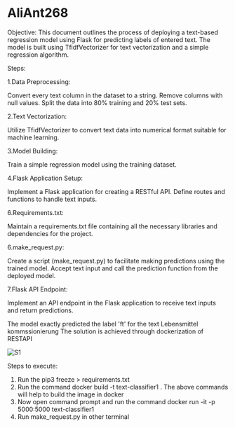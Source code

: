 # AliAnt268

Objective:
This document outlines the process of deploying a text-based regression model using Flask for predicting labels of entered text. The model is built using TfidfVectorizer for text vectorization and a simple regression algorithm.

Steps:

1.Data Preprocessing:

Convert every text column in the dataset to a string.
Remove columns with null values.
Split the data into 80% training and 20% test sets.

2.Text Vectorization:

Utilize TfidfVectorizer to convert text data into numerical format suitable for machine learning.

3.Model Building:

Train a simple regression model using the training dataset.

4.Flask Application Setup:

Implement a Flask application for creating a RESTful API.
Define routes and functions to handle text inputs.

6.Requirements.txt:

Maintain a requirements.txt file containing all the necessary libraries and dependencies for the project.

6.make_request.py:

Create a script (make_request.py) to facilitate making predictions using the trained model.
Accept text input and call the prediction function from the deployed model.

7.Flask API Endpoint:

Implement an API endpoint in the Flask application to receive text inputs and return predictions.



The model exactly predicted the label 'ft' for the text Lebensmittel kommssionierung
The solution is achieved through dockerization of RESTAPI



![S1](https://github.com/alishaantony/AliAnt268/assets/36256101/34d33895-2d9b-48e2-8e49-c569ee4b9be1)

Steps to execute:

1. Run the pip3 freeze > requirements.txt
2. Run the command docker build -t text-classifier1 .
The above commands will help to build the image in docker
3. Now open command prompt and run the command docker run -it -p 5000:5000 text-classifier1
4. Run make_request.py in other terminal
